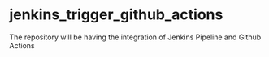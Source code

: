 # jenkins_trigger_github_actions
The repository will be having the integration of Jenkins Pipeline and Github Actions


